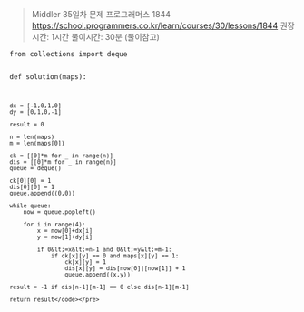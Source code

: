 <blockquote>
<p>Middler 35일차
문제 프로그래머스 1844
<a href="https://school.programmers.co.kr/learn/courses/30/lessons/1844">https://school.programmers.co.kr/learn/courses/30/lessons/1844</a>
권장시간: 1시간
풀이시간: 30분 (풀이참고)</p>
</blockquote>
<pre><code class="language-python3">from collections import deque

def solution(maps):

    dx = [-1,0,1,0]
    dy = [0,1,0,-1]

    result = 0

    n = len(maps)
    m = len(maps[0])

    ck = [[0]*m for _ in range(n)]
    dis = [[0]*m for _ in range(n)]
    queue = deque()

    ck[0][0] = 1
    dis[0][0] = 1
    queue.append((0,0))

    while queue:
        now = queue.popleft()

        for i in range(4):
            x = now[0]+dx[i]
            y = now[1]+dy[i]

            if 0&lt;=x&lt;=n-1 and 0&lt;=y&lt;=m-1:
                if ck[x][y] == 0 and maps[x][y] == 1:
                    ck[x][y] = 1
                    dis[x][y] = dis[now[0]][now[1]] + 1
                    queue.append((x,y))

    result = -1 if dis[n-1][m-1] == 0 else dis[n-1][m-1]

    return result</code></pre>
<p><img alt="" src="https://velog.velcdn.com/images/saruru/post/b3b709ef-e452-4692-a0fa-1792f3679767/image.png" /></p>